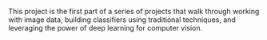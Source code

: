 This project is the first part of a series of projects that walk through working with image data, 
building classifiers using traditional techniques, and leveraging the power of deep learning for computer vision.